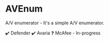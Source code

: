 # AVEnum
 A/V enumerator - It's a simple A/V enumerator.

 
✔️ Defender
✔️ Avaria 
❓ McAfee - In-progress

